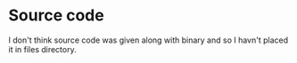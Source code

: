 # Source code
I don't think source code was given along with binary and so I havn't placed it in files directory.

